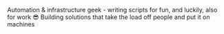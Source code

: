 Automation & infrastructure geek - writing scripts for fun, and luckily, also for work 😎 
Building solutions that take the load off people and put it on machines
